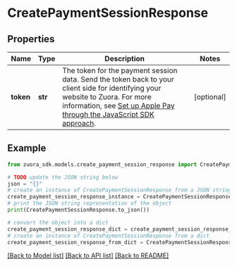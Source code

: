 # CreatePaymentSessionResponse


## Properties

Name | Type | Description | Notes
------------ | ------------- | ------------- | -------------
**token** | **str** | The token for the payment session data. Send the token back to your client side for identifying your website to Zuora.  For more information, see [Set up Apple Pay through the JavaScript SDK approach](https://knowledgecenter.zuora.com/Zuora_Payments/Payment_Methods/B_Define_Payment_Methods/Set_up_Apple_Pay_for_gateway_integrations_other_than_Adyen_Integration_v2.0).  | [optional] 

## Example

```python
from zuora_sdk.models.create_payment_session_response import CreatePaymentSessionResponse

# TODO update the JSON string below
json = "{}"
# create an instance of CreatePaymentSessionResponse from a JSON string
create_payment_session_response_instance = CreatePaymentSessionResponse.from_json(json)
# print the JSON string representation of the object
print(CreatePaymentSessionResponse.to_json())

# convert the object into a dict
create_payment_session_response_dict = create_payment_session_response_instance.to_dict()
# create an instance of CreatePaymentSessionResponse from a dict
create_payment_session_response_from_dict = CreatePaymentSessionResponse.from_dict(create_payment_session_response_dict)
```
[[Back to Model list]](../README.md#documentation-for-models) [[Back to API list]](../README.md#documentation-for-api-endpoints) [[Back to README]](../README.md)


